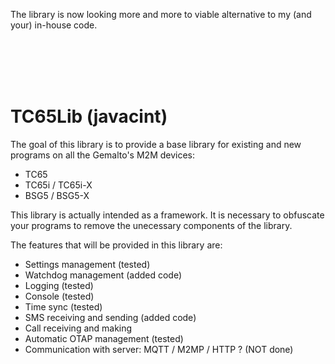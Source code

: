 The library is now looking more and more to viable alternative to my (and your) in-house code.

<br /><br /><br /><br />


TC65Lib (javacint)
=======

The goal of this library is to provide a base library for existing and new programs on all the Gemalto's M2M devices:
* TC65
* TC65i / TC65i-X
* BSG5 / BSG5-X

This library is actually intended as a framework. It is necessary to obfuscate your programs to remove the unecessary
components of the library. 

The features that will be provided in this library are:
- Settings management (tested)
- Watchdog management (added code)
- Logging (tested)
- Console (tested)
- Time sync (tested)
- SMS receiving and sending (added code)
- Call receiving and making
- Automatic OTAP management (tested)
- Communication with server: MQTT / M2MP / HTTP ? (NOT done)
